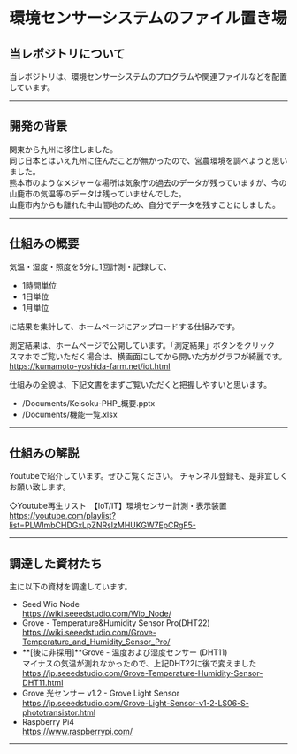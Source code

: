 # 環境センサーシステムのファイル置き場

## 当レポジトリについて
当レポジトリは、環境センサーシステムのプログラムや関連ファイルなどを配置しています。

***

## 開発の背景
関東から九州に移住しました。  
同じ日本とはいえ九州に住んだことが無かったので、営農環境を調べようと思いました。  
熊本市のようなメジャーな場所は気象庁の過去のデータが残っていますが、今の山鹿市の気温等のデータは残っていませんでした。  
山鹿市内からも離れた中山間地のため、自分でデータを残すことにしました。  

****

## 仕組みの概要
気温・湿度・照度を5分に1回計測・記録して、
- 1時間単位
- 1日単位
- 1月単位

に結果を集計して、ホームページにアップロードする仕組みです。  
  
測定結果は、ホームページで公開しています。「測定結果」ボタンをクリック  
スマホでご覧いただく場合は、横画面にしてから開いた方がグラフが綺麗です。  
https://kumamoto-yoshida-farm.net/iot.html  
  
  
仕組みの全貌は、下記文書をまずご覧いただくと把握しやすいと思います。  
- /Documents/Keisoku-PHP_概要.pptx
- /Documents/機能一覧.xlsx

  
****

## 仕組みの解説
Youtubeで紹介しています。ぜひご覧ください。 
チャンネル登録も、是非宜しくお願い致します。

◇Youtube再生リスト　【IoT/IT】環境センサー計測・表示装置  
https://youtube.com/playlist?list=PLWImbCHDGxLpZNRsIzMHUKGW7EpCRgF5-  

***

## 調達した資材たち
主に以下の資材を調達しています。  

- Seed Wio Node  
https://wiki.seeedstudio.com/Wio_Node/
- Grove - Temperature&Humidity Sensor Pro(DHT22)  
https://wiki.seeedstudio.com/Grove-Temperature_and_Humidity_Sensor_Pro/
- **[後に非採用]**Grove - 温度および湿度センサー (DHT11)   
マイナスの気温が測れなかったので、上記DHT22に後で変えました  
https://jp.seeedstudio.com/Grove-Temperature-Humidity-Sensor-DHT11.html
- Grove 光センサー v1.2 - Grove Light Sensor  
https://jp.seeedstudio.com/Grove-Light-Sensor-v1-2-LS06-S-phototransistor.html
- Raspberry Pi4  
https://www.raspberrypi.com/
***

